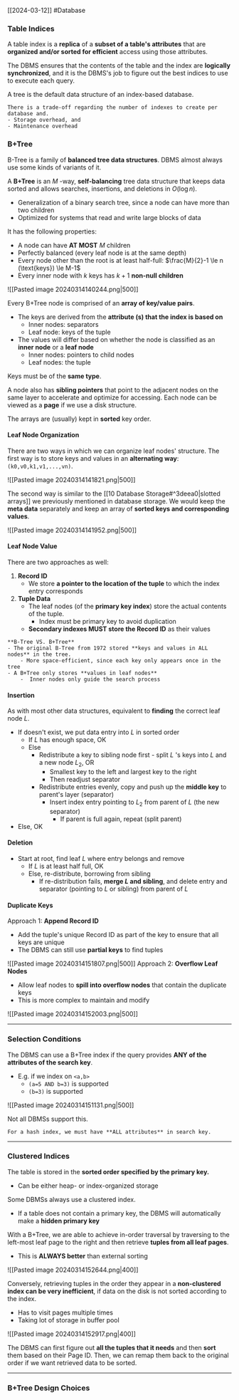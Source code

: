 [[2024-03-12]] #Database 

### Table Indices 
A table index is a **replica** of a **subset of a table's attributes** that are **organized and/or sorted for efficient** access using those attributes.

The DBMS ensures that the contents of the table and the index are **logically synchronized**, and it is the DBMS's job to figure out the best indices to use to execute each query.

A tree is the default data structure of an index-based database.

```ad-note
There is a trade-off regarding the number of indexes to create per database and.
- Storage overhead, and 
- Maintenance overhead
```

### B+Tree 
B-Tree is a family of **balanced tree data structures**. DBMS almost always use some kinds of variants of it. 

A **B+Tree** is an $M$ -way, **self-balancing** tree data structure that keeps data sorted and allows searches, insertions, and deletions in $O(\log n)$. 
- Generalization of a binary search tree, since a node can have more than two children
- Optimized for systems that read and write large blocks of data

It has the following properties:
- A node can have **AT MOST** $M$ children
- Perfectly balanced (every leaf node is at the same depth)
- Every node other than the root is at least half-full: $\frac{M}{2}-1 \le n (\text{keys}) \le M-1$
- Every inner node with $k$ keys has $k+1$ **non-null children**

![[Pasted image 20240314140244.png|500]]

Every B+Tree node is comprised of an **array of key/value pairs**.
- The keys are derived from the **attribute (s) that the index is based on**
	- Inner nodes: separators
	- Leaf node: keys of the tuple
- The values will differ based on whether the node is classified as an **inner node** or a **leaf node**
	- Inner nodes: pointers to child nodes
	- Leaf nodes: the tuple

Keys must be of the **same type**.

A node also has **sibling pointers** that point to the adjacent nodes on the same layer to accelerate and optimize for accessing. Each node can be viewed as a **page** if we use a disk structure.

The arrays are (usually) kept in **sorted** key order.

#### Leaf Node Organization 
There are two ways in which we can organize leaf nodes' structure. The first way is to store keys and values in an **alternating way**: `(k0,v0,k1,v1,...,vn)`. 

![[Pasted image 20240314141821.png|500]]

The second way is similar to the [[10 Database Storage#^3deea0|slotted arrays]] we previously mentioned in database storage. We would keep the **meta data** separately and keep an array of **sorted keys and corresponding values**.

![[Pasted image 20240314141952.png|500]]

#### Leaf Node Value
There are two approaches as well: 
1. **Record ID**
	- We store **a pointer to the location of the tuple** to which the index entry corresponds
2. **Tuple Data**
	- The leaf nodes (of the **primary key index**) store the actual contents of the tuple.
		- Index must be primary key to avoid duplication 
	- **Secondary indexes MUST store the Record ID** as their values

```ad-summary
**B-Tree VS. B+Tree**
- The original B-Tree from 1972 stored **keys and values in ALL nodes** in the tree.
	- More space-efficient, since each key only appears once in the tree
- A B+Tree only stores **values in leaf nodes**
	-  Inner nodes only guide the search process
```

#### Insertion 
As with most other data structures, equivalent to **finding** the correct leaf node $L$.
- If doesn't exist, we put data entry into $L$ in sorted order
	- If $L$ has enough space, OK
	- Else 
		- Redistribute a key to sibling node first - split $L$ 's keys into $L$ and a new node $L_{2}$, OR
			- Smallest key to the left and largest key to the right 
			- Then readjust separator
		- Redistribute entries evenly, copy and push up the **middle key** to parent's layer (separator)
			- Insert index entry pointing to $L_2$ from parent of $L$ (the new separator)
				- If parent is full again, repeat (split parent)
- Else, OK

#### Deletion
- Start at root, find leaf $L$ where entry belongs and remove
	- If $L$ is at least half full, OK
	- Else, re-distribute, borrowing from sibling
		- If re-distribution fails, **merge $L$ and sibling**, and delete entry and separator (pointing to $L$ or sibling) from parent of $L$

#### Duplicate Keys
Approach 1: **Append Record ID**
- Add the tuple's unique Record ID as part of the key to ensure that all keys are unique
- The DBMS can still use **partial keys** to find tuples

![[Pasted image 20240314151807.png|500]]
Approach 2: **Overflow Leaf Nodes**
- Allow leaf nodes to **spill into overflow nodes** that contain the duplicate keys
- This is more complex to maintain and modify

![[Pasted image 20240314152003.png|500]]

---
### Selection Conditions 
The DBMS can use a B+Tree index if the query provides **ANY of the attributes of the search key**.
- E.g. if we index on `<a,b>`
	- `(a=5 AND b=3)` is supported
	- `(b=3)` is supported

![[Pasted image 20240314151131.png|500]]

Not all DBMSs support this.

```ad-note
For a hash index, we must have **ALL attributes** in search key.
```

---
### Clustered Indices 
The table is stored in the **sorted order specified by the primary key.**
- Can be either heap- or index-organized storage

Some DBMSs always use a clustered index.
- If a table does not contain a primary key, the DBMS will automatically make a **hidden primary key**

With a B+Tree, we are able to achieve in-order traversal by traversing to the left-most leaf page to the right and then retrieve **tuples from all leaf pages**.
- This is **ALWAYS better** than external sorting

![[Pasted image 20240314152644.png|400]]

Conversely, retrieving tuples in the order they appear in a **non-clustered index can be very inefficient**, if data on the disk is not sorted according to the index.
- Has to visit pages multiple times
- Taking lot of storage in buffer pool

![[Pasted image 20240314152917.png|400]]

The DBMS can first figure out **all the tuples that it needs** and then **sort** them based on their Page ID. Then, we can remap them back to the original order if we want retrieved data to be sorted.

---
### B+Tree Design Choices 
